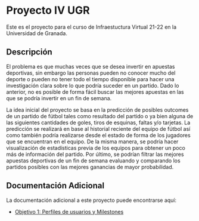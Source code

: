 # Proyecto IV UGR
Este es el proyecto para el curso de Infraestuctura Virtual 21-22 en la Universidad de Granada. 

## Descripción
El problema es que muchas veces que se desea invertir en apuestas deportivas, sin embargo las personas pueden no conocer mucho del deporte o pueden no tener todo el tiempo disponible para hacer una investigación clara sobre lo que podría suceder en un partido. Dado lo anterior, no es posible de forma fácil buscar las mejores apuestas en las que se podría invertir en un fin de semana.

  

La idea inicial del proyecto se basa en la predicción de posibles outcomes de un partido de fútbol tales como resultado del partido o ya bien alguna de las siguientes cantidades de goles, tiros de esquinas, faltas y/o tarjetas. La predicción se realizará en base al historial reciente del equipo de fútbol así como también podría realizarse desde el estado de forma de los jugadores que se encuentran en el equipo. De la misma manera, se podría hacer visualización de estadísticas previa de los equipos para obtener un poco más de información del partido. Por último, se podrían filtrar las mejores apuestas deportivas de un fin de semana evaluando y comparando los partidos posibles con las mejores ganancias de mayor probabilidad.

## Documentación Adicional
La documentación adicional a este proyecto puede encontrarse aquí:

 - [Objetivo 1: Perfiles de usuarios y Milestones ](https://github.com/sorozcov/proyecto-iv-ugr/blob/objetivo-1/docs/objetivo1.md)
